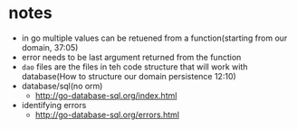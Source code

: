 # notes
* in go multiple values can be retuened from a function(starting from our domain, 37:05)
* error needs to be last argument returned from the function
* `dao` files are the files in teh code structure that will work with database(How to structure our domain persistence 12:10)
* database/sql(no orm)
  - http://go-database-sql.org/index.html
* identifying errors
	- http://go-database-sql.org/errors.html
